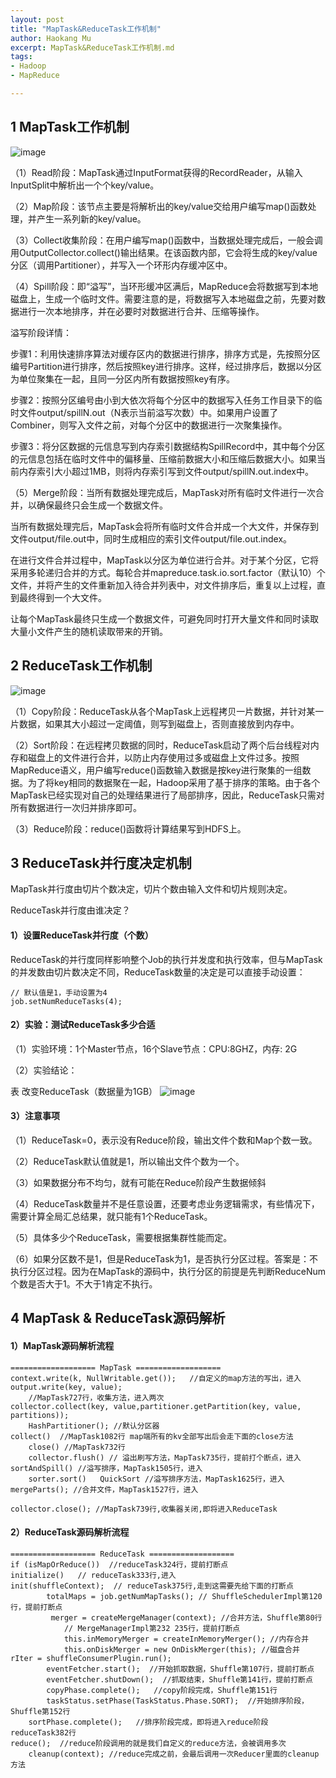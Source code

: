 ```yaml
---
layout: post
title: "MapTask&ReduceTask工作机制"
author: Haokang Mu
excerpt: MapTask&ReduceTask工作机制.md
tags:
- Hadoop
- MapReduce

---
```





## 1 MapTask工作机制

![image](https://user-images.githubusercontent.com/65494322/141268801-4383dcd7-9951-4053-ba5e-6b9700855f5a.png)


（1）Read阶段：MapTask通过InputFormat获得的RecordReader，从输入InputSplit中解析出一个个key/value。

（2）Map阶段：该节点主要是将解析出的key/value交给用户编写map()函数处理，并产生一系列新的key/value。
	
（3）Collect收集阶段：在用户编写map()函数中，当数据处理完成后，一般会调用OutputCollector.collect()输出结果。在该函数内部，它会将生成的key/value分区（调用Partitioner），并写入一个环形内存缓冲区中。

（4）Spill阶段：即“溢写”，当环形缓冲区满后，MapReduce会将数据写到本地磁盘上，生成一个临时文件。需要注意的是，将数据写入本地磁盘之前，先要对数据进行一次本地排序，并在必要时对数据进行合并、压缩等操作。

溢写阶段详情：

  步骤1：利用快速排序算法对缓存区内的数据进行排序，排序方式是，先按照分区编号Partition进行排序，然后按照key进行排序。这样，经过排序后，数据以分区为单位聚集在一起，且同一分区内所有数据按照key有序。
	
  步骤2：按照分区编号由小到大依次将每个分区中的数据写入任务工作目录下的临时文件output/spillN.out（N表示当前溢写次数）中。如果用户设置了Combiner，则写入文件之前，对每个分区中的数据进行一次聚集操作。

  步骤3：将分区数据的元信息写到内存索引数据结构SpillRecord中，其中每个分区的元信息包括在临时文件中的偏移量、压缩前数据大小和压缩后数据大小。如果当前内存索引大小超过1MB，则将内存索引写到文件output/spillN.out.index中。

（5）Merge阶段：当所有数据处理完成后，MapTask对所有临时文件进行一次合并，以确保最终只会生成一个数据文件。

  当所有数据处理完后，MapTask会将所有临时文件合并成一个大文件，并保存到文件output/file.out中，同时生成相应的索引文件output/file.out.index。

  在进行文件合并过程中，MapTask以分区为单位进行合并。对于某个分区，它将采用多轮递归合并的方式。每轮合并mapreduce.task.io.sort.factor（默认10）个文件，并将产生的文件重新加入待合并列表中，对文件排序后，重复以上过程，直到最终得到一个大文件。
  
  让每个MapTask最终只生成一个数据文件，可避免同时打开大量文件和同时读取大量小文件产生的随机读取带来的开销。
  
  
  ## 2 ReduceTask工作机制
  
  ![image](https://user-images.githubusercontent.com/65494322/141268863-bc456ad3-4c2e-4e2d-b43f-4cc94b077238.png)

  
  （1）Copy阶段：ReduceTask从各个MapTask上远程拷贝一片数据，并针对某一片数据，如果其大小超过一定阈值，则写到磁盘上，否则直接放到内存中。
  
  （2）Sort阶段：在远程拷贝数据的同时，ReduceTask启动了两个后台线程对内存和磁盘上的文件进行合并，以防止内存使用过多或磁盘上文件过多。按照MapReduce语义，用户编写reduce()函数输入数据是按key进行聚集的一组数据。为了将key相同的数据聚在一起，Hadoop采用了基于排序的策略。由于各个MapTask已经实现对自己的处理结果进行了局部排序，因此，ReduceTask只需对所有数据进行一次归并排序即可。
  
  （3）Reduce阶段：reduce()函数将计算结果写到HDFS上。
  
  
## 3 ReduceTask并行度决定机制

MapTask并行度由切片个数决定，切片个数由输入文件和切片规则决定。

ReduceTask并行度由谁决定？

#### 1）设置ReduceTask并行度（个数）
ReduceTask的并行度同样影响整个Job的执行并发度和执行效率，但与MapTask的并发数由切片数决定不同，ReduceTask数量的决定是可以直接手动设置：

```
// 默认值是1，手动设置为4
job.setNumReduceTasks(4);
```

#### 2）实验：测试ReduceTask多少合适

（1）实验环境：1个Master节点，16个Slave节点：CPU:8GHZ，内存: 2G

（2）实验结论：

表 改变ReduceTask（数据量为1GB）
![image](https://user-images.githubusercontent.com/65494322/141268911-a48fe732-1353-4e63-9c5b-990e8fd98b17.png)



#### 3）注意事项

（1）ReduceTask=0，表示没有Reduce阶段，输出文件个数和Map个数一致。

（2）ReduceTask默认值就是1，所以输出文件个数为一个。

（3）如果数据分布不均匀，就有可能在Reduce阶段产生数据倾斜

（4）ReduceTask数量并不是任意设置，还要考虑业务逻辑需求，有些情况下，需要计算全局汇总结果，就只能有1个ReduceTask。

（5）具体多少个ReduceTask，需要根据集群性能而定。

（6）如果分区数不是1，但是ReduceTask为1，是否执行分区过程。答案是：不执行分区过程。因为在MapTask的源码中，执行分区的前提是先判断ReduceNum个数是否大于1。不大于1肯定不执行。


## 4 MapTask & ReduceTask源码解析

#### 1）MapTask源码解析流程

```
=================== MapTask ===================
context.write(k, NullWritable.get());   //自定义的map方法的写出，进入
output.write(key, value);  
	//MapTask727行，收集方法，进入两次 
collector.collect(key, value,partitioner.getPartition(key, value, partitions));
	HashPartitioner(); //默认分区器
collect()  //MapTask1082行 map端所有的kv全部写出后会走下面的close方法
	close() //MapTask732行
	collector.flush() // 溢出刷写方法，MapTask735行，提前打个断点，进入
sortAndSpill() //溢写排序，MapTask1505行，进入
	sorter.sort()   QuickSort //溢写排序方法，MapTask1625行，进入
mergeParts(); //合并文件，MapTask1527行，进入
	
collector.close(); //MapTask739行,收集器关闭,即将进入ReduceTask
```

#### 2）ReduceTask源码解析流程

```
=================== ReduceTask ===================
if (isMapOrReduce())  //reduceTask324行，提前打断点
initialize()   // reduceTask333行,进入
init(shuffleContext);  // reduceTask375行,走到这需要先给下面的打断点
        totalMaps = job.getNumMapTasks(); // ShuffleSchedulerImpl第120行，提前打断点
         merger = createMergeManager(context); //合并方法，Shuffle第80行
			// MergeManagerImpl第232 235行，提前打断点
			this.inMemoryMerger = createInMemoryMerger(); //内存合并
			this.onDiskMerger = new OnDiskMerger(this); //磁盘合并
rIter = shuffleConsumerPlugin.run();
		eventFetcher.start();  //开始抓取数据，Shuffle第107行，提前打断点
		eventFetcher.shutDown();  //抓取结束，Shuffle第141行，提前打断点
		copyPhase.complete();   //copy阶段完成，Shuffle第151行
		taskStatus.setPhase(TaskStatus.Phase.SORT);  //开始排序阶段，Shuffle第152行
	sortPhase.complete();   //排序阶段完成，即将进入reduce阶段 reduceTask382行
reduce();  //reduce阶段调用的就是我们自定义的reduce方法，会被调用多次
	cleanup(context); //reduce完成之前，会最后调用一次Reducer里面的cleanup方法
```

